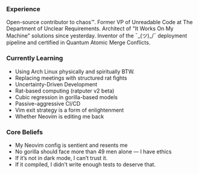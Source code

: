 ### Experience  
Open-source contributor to chaos™. Former VP of Unreadable Code at The Department of Unclear Requirements. Architect of "It Works On My Machine" solutions since yesterday. 
Inventor of the ¯\_(ツ)_/¯ deployment pipeline and certified in Quantum Atomic Merge Conflicts. 

### Currently Learning  
- Using Arch Linux physically and spiritually BTW.
- Replacing meetings with structured rat fights
- Uncertainty-Driven Development
- Rat-based computing (ratputer v2 beta)
- Cubic regression in gorilla-based models
- Passive-aggressive CI/CD
- Vim exit strategy is a form of enlightenment
- Whether Neovim is editing me back

### Core Beliefs
- My Neovim config is sentient and resents me
- No gorilla should face more than 49 men alone — I have ethics
- If it’s not in dark mode, I can’t trust it.
- If it compiled, I didn’t write enough tests to deserve that.


